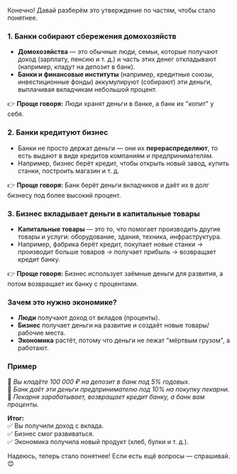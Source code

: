 Конечно! Давай разберём это утверждение по частям, чтобы стало понятнее.  

### **1. Банки собирают сбережения домохозяйств**  
- **Домохозяйства** — это обычные люди, семьи, которые получают доход (зарплату, пенсию и т. д.) и часть этих денег откладывают (например, кладут на депозит в банк).  
- **Банки и финансовые институты** (например, кредитные союзы, инвестиционные фонды) аккумулируют (собирают) эти деньги, выплачивая вкладчикам небольшой процент.  

👉 **Проще говоря:** Люди хранят деньги в банке, а банк их "копит" у себя.  

### **2. Банки кредитуют бизнес**  
- Банки не просто держат деньги — они их **перераспределяют**, то есть выдают в виде кредитов компаниям и предпринимателям.  
- Например, бизнес берёт кредит, чтобы открыть новый завод, купить станки, построить магазин и т. д.  

👉 **Проще говоря:** Банк берёт деньги вкладчиков и даёт их в долг бизнесу под более высокий процент.  

### **3. Бизнес вкладывает деньги в капитальные товары**  
- **Капитальные товары** — это то, что помогает производить другие товары и услуги: оборудование, здания, техника, инфраструктура.  
- Например, фабрика берёт кредит, покупает новые станки → производит больше товаров → получает прибыль → возвращает кредит банку.  

👉 **Проще говоря:** Бизнес использует заёмные деньги для развития, а потом возвращает их банку с процентами.  

### **Зачем это нужно экономике?**  
- **Люди** получают доход от вкладов (проценты).  
- **Бизнес** получает деньги на развитие и создаёт новые товары/рабочие места.  
- **Экономика** растёт, потому что деньги не лежат "мёртвым грузом", а работают.  

### **Пример**  
🔹 *Вы кладёте 100 000 ₽ на депозит в банк под 5% годовых.*  
🔹 *Банк даёт эти деньги предпринимателю под 10% на покупку пекарни.*  
🔹 *Пекарня зарабатывает, возвращает кредит банку, а банк вам проценты.*  

**Итог:**  
✅ Вы получили доход с вклада.  
✅ Бизнес смог развиваться.  
✅ Экономика получила новый продукт (хлеб, булки и т. д.).  

Надеюсь, теперь стало понятнее! Если есть ещё вопросы — спрашивай. 😊